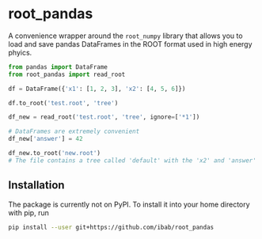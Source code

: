 
# root\_pandas

A convenience wrapper around the `root_numpy` library that allows you to load and save pandas DataFrames in the ROOT format used in high energy phyics.

```python
from pandas import DataFrame
from root_pandas import read_root

df = DataFrame({'x1': [1, 2, 3], 'x2': [4, 5, 6]})

df.to_root('test.root', 'tree')

df_new = read_root('test.root', 'tree', ignore=['*1'])

# DataFrames are extremely convenient
df_new['answer'] = 42

df_new.to_root('new.root')
# The file contains a tree called 'default' with the 'x2' and 'answer' branches
```

## Installation
The package is currently not on PyPI.
To install it into your home directory with pip, run
```bash
pip install --user git+https://github.com/ibab/root_pandas
```
